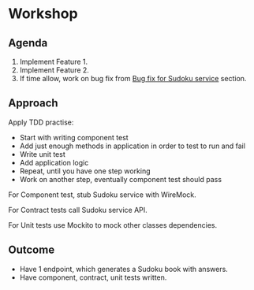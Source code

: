 # Workshop

## Agenda

1. Implement Feature 1.
2. Implement Feature 2.
3. If time allow, work on bug fix from [Bug fix for Sudoku service](REQUIREMENTS.md) section.

## Approach

Apply TDD practise:
* Start with writing component test
* Add just enough methods in application in order to test to run and fail
* Write unit test
* Add application logic
* Repeat, until you have one step working
* Work on another step, eventually component test should pass

For Component test, stub Sudoku service with WireMock.

For Contract tests call Sudoku service API.

For Unit tests use Mockito to mock other classes dependencies.

## Outcome

* Have 1 endpoint, which generates a Sudoku book with answers.
* Have component, contract, unit tests written.

